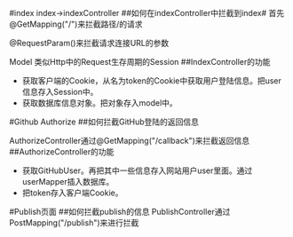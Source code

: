 #index
index->indexController
##如何在indexController中拦截到index#
首先@GetMapping("/")来拦截路径/的请求

@RequestParam()来拦截请求连接URL的参数

Model 类似Http中的Request生存周期的Session
##IndexController的功能
- 获取客户端的Cookie，从名为token的Cookie中获取用户登陆信息。把user信息存入Session中。
- 获取数据库信息对象。把对象存入model中。

#Github Authorize
##如何拦截GitHub登陆的返回信息

AuthorizeController通过@GetMapping("/callback")来拦截返回信息
##AuthorizeController的功能
- 获取GitHubUser。再把其中一些信息存入网站用户user里面。通过userMapper插入数据库。
- 把token存入客户端Cookie。

#Publish页面
##如何拦截publish的信息
PublishController通过PostMapping("/publish")来进行拦截



